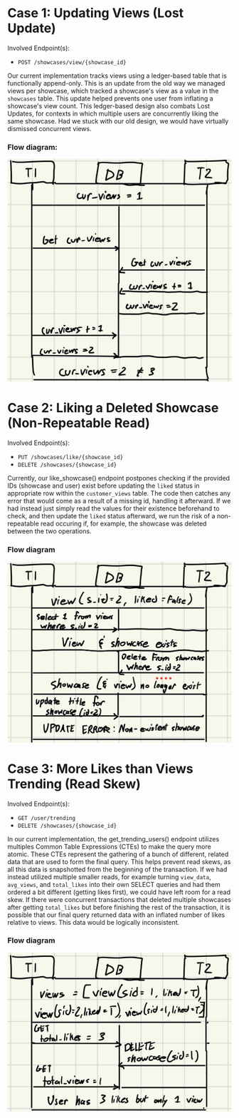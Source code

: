 # Case 1: Updating Views (Lost Update)
Involved Endpoint(s):
- `POST /showcases/view/{showcase_id}`

Our current implementation tracks views using a ledger-based table that is functionally append-only. This is an update from the old way we managed views per showcase, which tracked a showcase's view as a value in the `showcases` table. This update helped prevents one user from inflating a showcase's view count. This ledger-based design also combats Lost Updates, for contexts in which multiple users are concurrently liking the same showcase. Had we stuck with our old design, we would have virtually dismissed concurrent views. 

### Flow diagram:
![alt text](./365_concurrency_1.png)

# Case 2: Liking a Deleted Showcase (Non-Repeatable Read)

Involved Endpoint(s):
- `PUT /showcases/like/{showcase_id}`
- `DELETE /showcases/{showcase_id}`

Currently, our like_showcase() endpoint postpones checking if the provided IDs (showcase and user) exist before updating the `liked` status in appropriate row within the `customer_views` table. The code then catches any error that would come as a result of a missing id, handling it afterward. If we had instead just simply read the values for their existence beforehand to check, and then update the `liked` status afterward, we run the risk of a non-repeatable read occuring if, for example, the showcase was deleted between the two operations.

### Flow diagram
![alt text](./365_concurrency_2.png)


# Case 3: More Likes than Views Trending (Read Skew)
Involved Endpoint(s):
- `GET /user/trending`
- `DELETE /showcases/{showcase_id}`

In our current implementation, the get_trending_users() endpoint utilizes multiples Common Table Expressions (CTEs) to make the query more atomic. These CTEs represent the gathering of a bunch of different, related data that are used to form the final query. This helps prevent read skews, as all this data is snapshotted from the beginning of the transaction. If we had instead utilized multiple smaller reads, for example turning `view_data`, `avg_views`, and `total_likes` into their own SELECT queries and had them ordered a bit different (getting likes first), we could have left room for a read skew. If there were concurrent transactions that deleted multiple showcases after getting `total_likes` but before finishing the rest of the transaction, it is possible that our final query returned data with an inflated number of likes relative to views. This data would be logically inconsistent.

### Flow diagram
![alt text](./365_concurrency_3.png)

